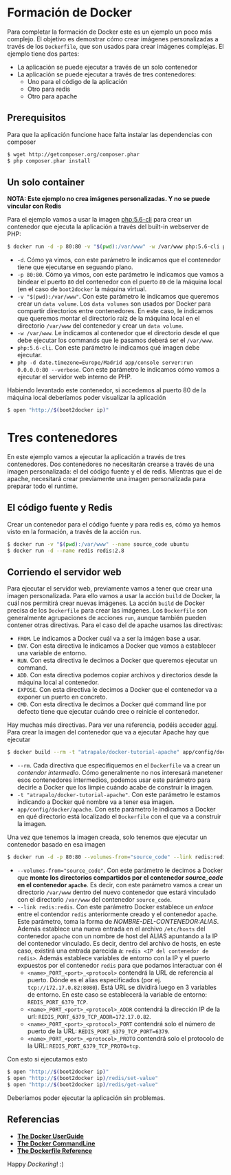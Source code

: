 # Formación de Docker

Para completar la formación de Docker este es un ejemplo un poco más complejo. El objetivo es demostrar cómo crear imágenes
personalizadas a través de los ```Dockerfile```, que son usados para crear imágenes complejas. El ejemplo tiene dos partes:

* La aplicación se puede ejecutar a través de un solo contenedor
* La aplicación se puede ejecutar a través de tres contenedores:
  * Uno para el código de la aplicación
  * Otro para redis
  * Otro para apache

## Prerequisitos

Para que la aplicación funcione hace falta instalar las dependencias con composer

```bash
$ wget http://getcomposer.org/composer.phar
$ php composer.phar install
```

## Un solo container

**NOTA: Este ejemplo no crea imágenes personalizadas. Y no se puede vincular con Redis**

Para el ejemplo vamos a usar la imagen [php:5.6-cli](https://registry.hub.docker.com/_/php/) para crear un contenedor que ejecuta la aplicación a través del built-in webserver de PHP:

```bash
$ docker run -d -p 80:80 -v "$(pwd):/var/www" -w /var/www php:5.6-cli php -d date.timezone=Europe/Madrid app/console server:run 0.0.0.0:80 --verbose
```

* ```-d```. Cómo ya vimos, con este parámetro le indicamos que el contenedor tiene que ejecutarse en seguando plano.
* ```-p 80:80```. Cómo ya vimos, con este parámetro le indicamos que vamos a bindear el puerto ```80``` del contenedor con el puerto ```80``` de la máquina local (en el caso de ```boot2docker``` la máquina virtual.
* ```-v "$(pwd):/var/www"```. Con este parámetro le indicamos que queremos crear un ```data volume```. Los ```data volumes``` son usados por Docker para compartir directorios entre contenedores. En este caso, le indicamos que queremos montar el directorio raíz de la máquina local en el directorio ```/var/www``` del contenedor y crear un ```data volume```.
* ```-w /var/www```. Le indicamos al contenedor que el directorio desde el que debe ejecutar los commands que le pasamos deberá ser el ```/var/www```.
* ```php:5.6-cli```. Con este parámetro le indicamos qué imagen debe ejecutar.
* ```php -d date.timezone=Europe/Madrid app/console server:run 0.0.0.0:80 --verbose```. Con este parámetro le indicamos cómo vamos a ejecutar el servidor web interno de PHP.

Habiendo levantado este contenedor, si accedemos al puerto 80 de la máquina local deberíamos poder visualizar la aplicación

```bash
$ open "http://$(boot2docker ip)"
```

# Tres contenedores

En este ejemplo vamos a ejecutar la aplicación a través de tres contenedores. Dos contenedores no necesitarán crearse a través de una imagen personalizada: el del código fuente y el de redis. Mientras que el de apache, necesitará crear previamente una imagen personalizada para preparar todo el runtime.

## El código fuente y Redis

Crear un contenedor para el código fuente y para redis es, cómo ya hemos visto en la formación, a través de la acción ```run```.

```bash
$ docker run -v "$(pwd):/var/www" --name source_code ubuntu
$ docker run -d --name redis redis:2.8
```

## Corriendo el servidor web

Para ejecutar el servidor web, previamente vamos a tener que crear una imagen personalizada. Para ello vamos a usar la acción ```build``` de Docker, la cuál nos permitirá crear nuevas imágenes. La acción ```build``` de Docker precisa de los ```Dockerfile``` para crear las imágenes. Los ```Dockerfile``` son generalmente agrupaciones de acciones ```run```, aunque también pueden contener otras directivas. Para el caso del de apache usamos las directivas:

* ```FROM```. Le indicamos a Docker cuál va a ser la imágen base a usar.
* ```ENV```. Con esta directiva le indicamos a Docker que vamos a establecer una variable de entorno.
* ```RUN```. Con esta directiva le decimos a Docker que queremos ejecutar un command.
* ```ADD```. Con esta directiva podemos copiar archivos y directorios desde la máquina local al contenedor.
* ```EXPOSE```. Con esta directiva le decimos a Docker que el contenedor va a exponer un puerto en concreto.
* ```CMD```. Con esta directiva le decimos a Docker qué command line por defecto tiene que ejecutar cuándo cree o
  reinicie el contenedor.

Hay muchas más directivas. Para ver una referencia, podéis acceder [aquí](https://docs.docker.com/reference/builder/). Para crear la imagen del contenedor que va a ejecutar Apache hay que ejecutar

```bash
$ docker build --rm -t "atrapalo/docker-tutorial-apache" app/config/docker/apache
```

* ```--rm```. Cada directiva que especifiquemos en el ```Dockerfile``` va a crear un *contendor intermedio*. Cómo generalmente no nos interesará manetener esos contenedores intermedios, podemos usar este parámetro para decirle a Docker que los limpie cuándo acabe de construir la imagen.
* ```-t "atrapalo/docker-tutorial-apache"```. Con este parámetro le estamos indicando a Docker qué nombre va a tener esa imagen.
* ```app/config/docker/apache```. Con este parámetro le indicamos a Docker en qué directorio está localizado el ```Dockerfile``` con el que va a construir la imagen.

Una vez que tenemos la imagen creada, solo tenemos que ejecutar un contenedor basado en esa imagen

```bash
$ docker run -d -p 80:80 --volumes-from="source_code" --link redis:redis --name apache atrapalo/docker-tutorial-apache
```

* ```--volumes-from="source_code"```. Con este parámetro le decimos a Docker que **monte los directorios compartidos por el contenedor _source_code_ en el contenedor ```apache```**. Es decir, con este parámetro vamos a crear un directorio ```/var/www``` dentro del nuevo contenedor que estará vinculado con el directorio ```/var/www``` del contenedor ```source_code```.
* ```--link redis:redis```. Con este parámetro Docker establece un *enlace* entre el contendor ```redis``` anteriormente creado y el contenedor ```apache```. Este parámetro, toma la forma de *NOMBRE-DEL-CONTENEDOR:ALIAS*. Además establece una nueva entrada en el archivo ```/etc/hosts``` del contenedor ```apache``` con un nombre de host del ALIAS apuntando a la IP del contenedor vinculado. Es decir, dentro del archivo de hosts, en este caso, existirá una entrada parecida a: ```redis <IP del contenedor de redis>```. Además establece variables de entorno con la IP y el puerto expuestos por el contenedor ```redis``` para que podamos interactuar con él
    * ```<name>_PORT_<port>_<protocol>``` contendrá la URL de referencia al puerto. Dónde <name> es el alias especificados (por ej. ```tcp://172.17.0.82:8080```). Está URL se dividirá luego en 3 variables de entorno. En este caso se establecerá la variable de entorno: ```REDIS_PORT_6379_TCP```.
    * ```<name>_PORT_<port>_<protocol>_ADDR``` contendrá la dirección IP de la url: ```REDIS_PORT_6379_TCP_ADDR=172.17.0.82```.
    * ```<name>_PORT_<port>_<protocol>_PORT``` contendrá solo el número de puerto de la URL: ```REDIS_PORT_6379_TCP_PORT=6379```.
    * ```<name>_PORT_<port>_<protocol>_PROTO``` contendrá solo el protocolo de la URL: ```REDIS_PORT_6379_TCP_PROTO=tcp```.

Con esto si ejecutamos esto

```bash
$ open "http://$(boot2docker ip)"
$ open "http://$(boot2docker ip)/redis/set-value"
$ open "http://$(boot2docker ip)/redis/get-value"
```

Deberíamos poder ejecutar la aplicación sin problemas.

## Referencias

* **[The Docker UserGuide](https://docs.docker.com/userguide/)**
* **[The Docker CommandLine](https://docs.docker.com/reference/commandline/cli/)**
* **[The Dockerfile Reference](https://docs.docker.com/reference/builder/)**

Happy *Dockering*! :)

